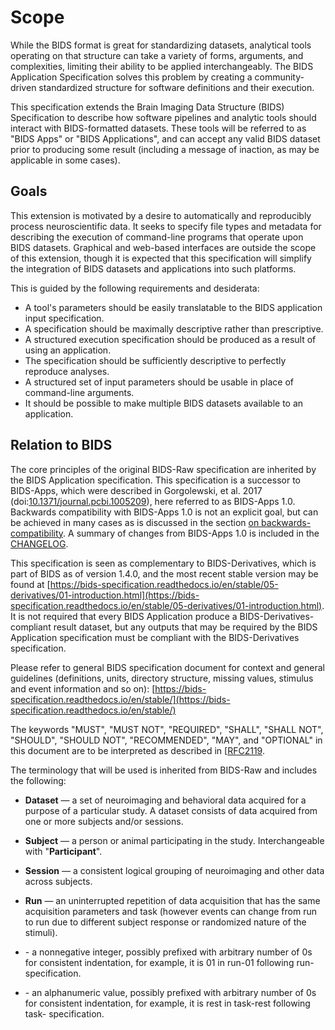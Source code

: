 # Scope

While the BIDS format is great for standardizing datasets, analytical tools
operating on that structure can take a variety of forms, arguments, and
complexities, limiting their ability to be applied interchangeably.
The BIDS Application Specification solves this problem by creating a community-driven standardized structure for software definitions and their execution.

This specification extends the Brain Imaging Data Structure (BIDS) Specification
to describe how software pipelines and analytic tools should interact with BIDS-formatted datasets.
These tools will be referred to as "BIDS Apps" or "BIDS
Applications", and can accept any valid BIDS dataset prior to producing some
result (including a message of inaction, as may be applicable in some cases).

## Goals

This extension is motivated by a desire to automatically and reproducibly process neuroscientific data.
It seeks to specify file types and metadata
for describing the execution of command-line programs that operate upon BIDS datasets.
Graphical and web-based interfaces are outside the scope of this extension,
though it is expected that this specification will simplify the integration of BIDS datasets
and applications into such platforms.

This is guided by the following requirements and desiderata:

-   A tool's parameters should be easily translatable to the BIDS application input specification.
-   A specification should be maximally descriptive rather than prescriptive.
-   A structured execution specification should be produced as a result of using an application.
-   The specification should be sufficiently descriptive to perfectly reproduce analyses.
-   A structured set of input parameters should be usable in place of command-line arguments.
-   It should be possible to make multiple BIDS datasets available to an application.

## Relation to BIDS

The core principles of the original BIDS-Raw specification are inherited by the BIDS Application specification.
This specification is a successor to BIDS-Apps,
which were described in Gorgolewski, et al. 2017 (doi:[10.1371/journal.pcbi.1005209](https://doi.org/10.1371/journal.pcbi.1005209)),
here referred to as BIDS-Apps 1.0.
Backwards compatibility with BIDS-Apps 1.0 is not an explicit goal,
but can be achieved in many cases as is discussed in the section [on backwards-compatibility](./inputs.md#backwards-compatibility).
A summary of changes from BIDS-Apps 1.0 is included in the [CHANGELOG](./CHANGELOG.md#[0.1.0.dev]).

This specification is seen as complementary to BIDS-Derivatives,
which is part of BIDS as of version 1.4.0,
and the most recent stable version may be found at
[https://bids-specification.readthedocs.io/en/stable/05-derivatives/01-introduction.html](https://bids-specification.readthedocs.io/en/stable/05-derivatives/01-introduction.html).
It is not required that every BIDS Application
produce a BIDS-Derivatives-compliant result dataset,
but any outputs that may be required by the BIDS Application specification
must be compliant with the BIDS-Derivatives specification.

Please refer to general BIDS specification document for context and general guidelines
(definitions, units, directory structure, missing values, stimulus and event information and so on):
[https://bids-specification.readthedocs.io/en/stable/](https://bids-specification.readthedocs.io/en/stable/)

The keywords
"MUST", "MUST NOT", "REQUIRED",
"SHALL", "SHALL NOT", "SHOULD", "SHOULD NOT", "RECOMMENDED",
"MAY", and "OPTIONAL"
in this document
are to be interpreted as described in [[RFC2119](https://www.ietf.org/rfc/rfc2119.txt).

The terminology that will be used is inherited from BIDS-Raw and includes the following:

-   **Dataset** — a set of neuroimaging and behavioral data acquired for a purpose of a particular study.
    A dataset consists of data acquired from one or more subjects and/or sessions.

-   **Subject** — a person or animal participating in the study.
    Interchangeable with "**Participant**".

-   **Session** — a consistent logical grouping of neuroimaging and other data across subjects.

-   **Run** — an uninterrupted repetition of data acquisition that has the same acquisition parameters and task
    (however events can change from run to run due to different subject response or randomized nature of the stimuli).

-   **<index>** - a nonnegative integer, possibly prefixed
    with arbitrary number of 0s for consistent indentation,
    for example, it is 01 in run-01 following run-<index> specification.

-   **<label>** - an alphanumeric value, possibly prefixed with arbitrary number of 0s for consistent indentation,
    for example, it is rest in task-rest following task-<label> specification.
